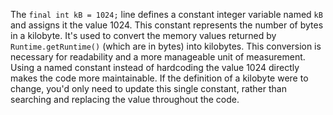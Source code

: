 The `final int kB = 1024;` line defines a constant integer variable named `kB` and assigns it the value 1024.  This constant represents the number of bytes in a kilobyte. It's used to convert the memory values returned by `Runtime.getRuntime()` (which are in bytes) into kilobytes.  This conversion is necessary for readability and a more manageable unit of measurement. Using a named constant instead of hardcoding the value 1024 directly makes the code more maintainable. If the definition of a kilobyte were to change, you'd only need to update this single constant, rather than searching and replacing the value throughout the code.